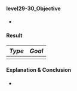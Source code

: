 #### level29-30_Objective

* 

#### Result

|**_Type_**|**_Goal_**|
|:--:|:--:|
|||

#### Explanation & Conclusion

* 